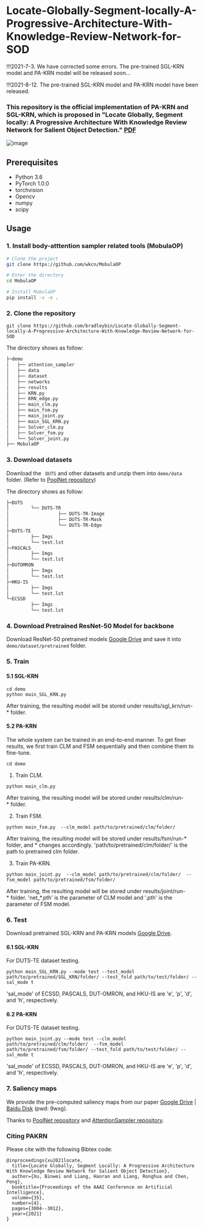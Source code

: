 # Locate-Globally-Segment-locally-A-Progressive-Architecture-With-Knowledge-Review-Network-for-SOD
!!!2021-7-3. We have corrected some errors. The pre-trained SGL-KRN model and PA-KRN model will be released soon... 

!!!2021-8-12. The pre-trained SGL-KRN model and PA-KRN model have been released.

### This repository is the official implementation of PA-KRN and SGL-KRN, which is proposed in "Locate Globally, Segment locally: A Progressive Architecture With Knowledge Review Network for Salient Object Detection." [PDF](https://ojs.aaai.org/index.php/AAAI/article/view/16408)

![image](https://user-images.githubusercontent.com/42328490/109591578-ba656100-7b48-11eb-8419-d258e20ed9d0.png)

## Prerequisites
- Python 3.6
- PyTorch 1.0.0
- torchvision
- Opencv
- numpy
- scipy

## Usage

### 1. Install body-atttention sampler related tools (MobulaOP)
```bash
# Clone the project
git clone https://github.com/wkcn/MobulaOP

# Enter the directory
cd MobulaOP

# Install MobulaOP
pip install -v -e .
```

### 2. Clone the repository
```
git clone https://github.com/bradleybin/Locate-Globally-Segment-locally-A-Progressive-Architecture-With-Knowledge-Review-Network-for-SOD
```
The directory shows as follow:
```bash
├─demo
│   ├── attention_sampler
│   ├── data
│   ├── dataset
│   ├── networks
│   ├── results
│   ├── KRN.py
│   ├── KRN_edge.py
│   ├── main_clm.py
│   ├── main_fsm.py
│   ├── main_joint.py
│   ├── main_SGL_KRN.py
│   ├── Solver_clm.py
│   ├── Solver_fsm.py
│   └── Solver_joint.py
├── MobulaOP
```

### 3. Download datasets
Download the ` DUTS`  and other datasets and unzip them into `demo/data` folder. (Refer to [PoolNet repository](https://github.com/backseason/PoolNet))

The directory shows as follow:
```bash
├─DUTS
│        └── DUTS-TR
│                  ├── DUTS-TR-Image
│                  ├── DUTS-TR-Mask
│                  └── DUTS-TR-Edge
├─DUTS-TE
│        ├── Imgs
│        └── test.lst
├─PASCALS
│        ├── Imgs
│        └── test.lst
├─DUTOMRON
│        ├── Imgs
│        └── test.lst
├─HKU-IS
│        ├── Imgs
│        └── test.lst
└─ECSSD
         ├── Imgs
         └── test.lst
```
### 4. Download Pretrained ResNet-50 Model for backbone
Download ResNet-50 pretrained models [Google Drive](https://drive.google.com/drive/folders/1Q2Fg2KZV8AzNdWNjNgcavffKJBChdBgy) and save it into `demo/dataset/pretrained` folder.

### 5. Train
#### 5.1 SGL-KRN

```
cd demo
python main_SGL_KRN.py
```
After training, the resulting model will be stored under results/sgl_krn/run-* folder.

#### 5.2 PA-KRN
The whole system can be trained in an end-to-end manner. To get finer results, we first train CLM and FSM sequentially and then combine them to fine-tune. 
```
cd demo
```
1. Train CLM. 
```
python main_clm.py
```
After training, the resulting model will be stored under results/clm/run-* folder.

2. Train FSM. 
```
python main_fsm.py  --clm_model path/to/pretrained/clm/folder/
```
After training, the resulting model will be stored under results/fsm/run-* folder, and * changes accordingly. 'path/to/pretrained/clm/folder/' is the path to pretrained clm folder.

3. Train PA-KRN. 
```
python main_joint.py  --clm_model path/to/pretrained/clm/folder/  --fsm_model path/to/pretrained/fsm/folder/
```
After training, the resulting model will be stored under results/joint/run-* folder. 'net_\*.pth' is the parameter of CLM model and '.pth' is the parameter of FSM model.


### 6. Test
Download pretrained SGL-KRN and PA-KRN models [Google Drive](https://drive.google.com/file/d/1v0syP-e4VkT0oJPdQ0C0SVH9VDioyG9P/view?usp=sharing).

#### 6.1 SGL-KRN
For DUTS-TE dataset testing.
```
python main_SGL_KRN.py --mode test --test_model path/to/pretrained/SGL_KRN/folder/ --test_fold path/to/test/folder/ --sal_mode t
```
'sal_mode' of ECSSD, PASCALS, DUT-OMRON, and HKU-IS are 'e', 'p', 'd', and 'h', respectively.

#### 6.2 PA-KRN
For DUTS-TE dataset testing.
```
python main_joint.py --mode test --clm_model path/to/pretrained/clm/folder/  --fsm_model path/to/pretrained/fsm/folder/ --test_fold path/to/test/folder/ --sal_mode t
```
'sal_mode' of ECSSD, PASCALS, DUT-OMRON, and HKU-IS are 'e', 'p', 'd', and 'h', respectively.


### 7. Saliency maps
We provide the pre-computed saliency maps from our paper [Google Drive](https://drive.google.com/drive/folders/1crvlMRp5oBNHs3zJ9kEYJREfw4ZjxnQm?usp=sharing) | [Baidu Disk](https://pan.baidu.com/s/1pKE4K8bckxgvttO4rgjEBw) (pwd: 9wxg).

Thanks to [PoolNet repository](https://github.com/backseason/PoolNet) and [AttentionSampler repository](https://github.com/wkcn/AttentionSampler).


### Citing PAKRN
Please cite with the following Bibtex code:

```
@inproceedings{xu2021locate,
  title={Locate Globally, Segment Locally: A Progressive Architecture With Knowledge Review Network for Salient Object Detection},
  author={Xu, Binwei and Liang, Haoran and Liang, Ronghua and Chen, Peng},
  booktitle={Proceedings of the AAAI Conference on Artificial Intelligence},
  volume={35},
  number={4},
  pages={3004--3012},
  year={2021}
}
```
